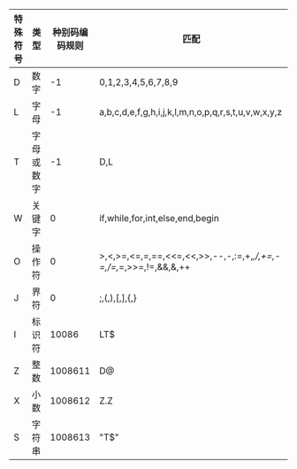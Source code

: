 特殊符号|类型|种别码编码规则|匹配
--|--|--|--
D|数字|-1|0,1,2,3,4,5,6,7,8,9
L|字母|-1|a,b,c,d,e,f,g,h,i,j,k,l,m,n,o,p,q,r,s,t,u,v,w,x,y,z
T|字母或数字|-1|D,L
W|关键字|0|if,while,for,int,else,end,begin
O|操作符|0|>,<,>=,<=,=,==,<<=,<<,>>,--,-,:=,+,*,/,+=,-=,/=,*=,>>=,!=,&&,&,++
J|界符|0|;,(,),[,],{,}
I|标识符|10086|LT$
Z|整数|1008611|D@
X|小数|1008612|Z.Z
S|字符串|1008613|"T$"
